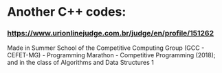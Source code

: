 # Another C++ codes:

### https://www.urionlinejudge.com.br/judge/en/profile/151262

Made in Summer School of the Competitive Computing Group (GCC - CEFET-MG) - Programming Marathon - Competitive Programming (2018); and in the class of Algorithms and Data Structures 1
